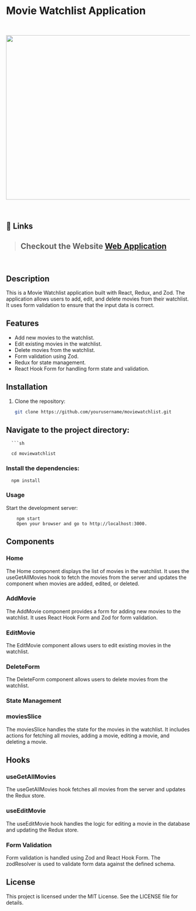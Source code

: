 # Movie Watchlist Application

<br/>
<p align="center">
  <img height="450" width="1000" src="https://github.com/gknanhe/codeial-nodejs-website/assets/74034986/6247445a-a6ff-4f79-99ec-be5e49ddfd20">
<!-- <img height="400" width="800" src="https://user-images.githubusercontent.com/76626529/182868886-3f26cbc9-f619-4250-8951-0d834805251c.png"> -->
</p>
<br/>

## 🔗 Links

> ## Checkout the Website [Web Application](https://invact-task.vercel.app/)

<br/>

## Description

This is a Movie Watchlist application built with React, Redux, and Zod. The application allows users to add, edit, and delete movies from their watchlist. It uses form validation to ensure that the input data is correct.

## Features

- Add new movies to the watchlist.
- Edit existing movies in the watchlist.
- Delete movies from the watchlist.
- Form validation using Zod.
- Redux for state management.
- React Hook Form for handling form state and validation.

## Installation

1. Clone the repository:

   ```sh
   git clone https://github.com/yourusername/moviewatchlist.git
   ```

## Navigate to the project directory:

      ```sh

      cd moviewatchlist

### Install the dependencies:

      npm install

### Usage

Start the development server:

        npm start
        Open your browser and go to http://localhost:3000.

## Components

### Home

The Home component displays the list of movies in the watchlist. It uses the useGetAllMovies hook to fetch the movies from the server and updates the component when movies are added, edited, or deleted.

### AddMovie

The AddMovie component provides a form for adding new movies to the watchlist. It uses React Hook Form and Zod for form validation.

### EditMovie

The EditMovie component allows users to edit existing movies in the watchlist.

### DeleteForm

The DeleteForm component allows users to delete movies from the watchlist.

### State Management

### moviesSlice

The moviesSlice handles the state for the movies in the watchlist. It includes actions for fetching all movies, adding a movie, editing a movie, and deleting a movie.

## Hooks

### useGetAllMovies

The useGetAllMovies hook fetches all movies from the server and updates the Redux store.

### useEditMovie

The useEditMovie hook handles the logic for editing a movie in the database and updating the Redux store.

### Form Validation

Form validation is handled using Zod and React Hook Form. The zodResolver is used to validate form data against the defined schema.

## License

This project is licensed under the MIT License. See the LICENSE file for details.
